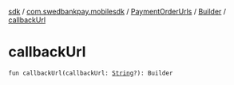 [sdk](../../../index.md) / [com.swedbankpay.mobilesdk](../../index.md) / [PaymentOrderUrls](../index.md) / [Builder](index.md) / [callbackUrl](./callback-url.md)

# callbackUrl

`fun callbackUrl(callbackUrl: `[`String`](https://kotlinlang.org/api/latest/jvm/stdlib/kotlin/-string/index.html)`?): Builder`